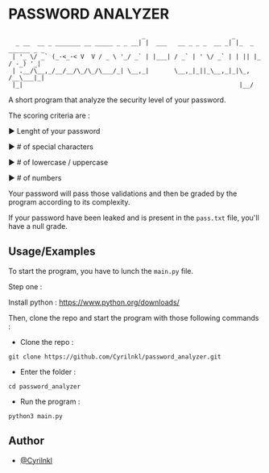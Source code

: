 
# PASSWORD ANALYZER

```
                                     _                        _                 
  _ __  __ _ _______ __ _____ _ _ __| |  ___   __ _ _ _  __ _| |_  _ ______ _ _ 
 | '_ \/ _` (_-<_-< V  V / _ \ '_/ _` | |___| / _` | ' \/ _` | | || |_ / -_) '_|
 | .__/\__,_/__/__/\_/\_/\___/_| \__,_|       \__,_|_||_\__,_|_|\_, /__\___|_|  
 |_|                                                            |__/            
 ```

A short program that analyze the security level of your password.


The scoring criteria are :

▶ Lenght of your password

▶ # of special characters

▶ # of lowercase / uppercase

▶ # of numbers


Your password will pass those validations and then be graded by the program according to its complexity. 

If your password have been leaked and is present in the `pass.txt` file, you'll have a null grade. 
## Usage/Examples

To start the program, you have to lunch the `main.py` file. 

Step one : 

Install python : https://www.python.org/downloads/


Then, clone the repo and start the program with those following commands :

- Clone the repo :
```
git clone https://github.com/Cyrilnkl/password_analyzer.git
```

- Enter the folder :

```
cd password_analyzer
```

- Run the program :
```
python3 main.py
```


## Author

- [@Cyrilnkl](https://github.com/Cyrilnkl)

